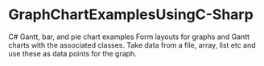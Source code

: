 # GraphChartExamplesUsingC-Sharp
C# Gantt, bar, and pie chart examples 
Form layouts for graphs and Gantt charts with the associated classes. Take data from a file, array, list etc and use these as data points for the graph.
